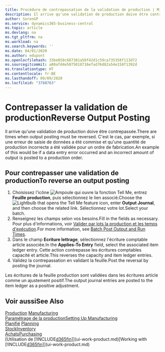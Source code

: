 ```yaml
---
title: Procédure de contrepassation de la validation de production | Microsoft Docs
description: Il arrive qu'une validation de production doive être contrepassée. C'est le cas, par exemple, si une erreur de saisie de données a été commise et qu'une quantité de production incorrecte a été validée pour un ordre de fabrication.
author: SorenGP
ms.service: dynamics365-business-central
ms.topic: article
ms.devlang: na
ms.tgt_pltfrm: na
ms.workload: na
ms.search.keywords: ''
ms.date: 04/01/2020
ms.author: edupont
ms.openlocfilehash: 33be858c687381a50f42d1c59ca735358f113d72
ms.sourcegitcommit: a80afd4e5075018716efad76d82a54e158f1392d
ms.translationtype: HT
ms.contentlocale: fr-BE
ms.lasthandoff: 09/09/2020
ms.locfileid: "3788763"
---
```

# <a name="reverse-output-posting"></a><span data-ttu-id="0c3f9-104">Contrepasser la validation de production</span><span class="sxs-lookup"><span data-stu-id="0c3f9-104">Reverse Output Posting</span></span>
<span data-ttu-id="0c3f9-105">Il arrive qu'une validation de production doive être contrepassée.</span><span class="sxs-lookup"><span data-stu-id="0c3f9-105">There are times when output posting must be reversed.</span></span> <span data-ttu-id="0c3f9-106">C'est le cas, par exemple, si une erreur de saisie de données a été commise et qu'une quantité de production incorrecte a été validée pour un ordre de fabrication.</span><span class="sxs-lookup"><span data-stu-id="0c3f9-106">An example of this would be if a data entry error occurred and an incorrect amount of output is posted to a production order.</span></span>  

## <a name="to-reverse-an-output-posting"></a><span data-ttu-id="0c3f9-107">Pour contrepasser une validation de production</span><span class="sxs-lookup"><span data-stu-id="0c3f9-107">To reverse an output posting</span></span>  
1.  <span data-ttu-id="0c3f9-108">Choisissez l'icône ![Ampoule qui ouvre la fonction Tell Me](media/ui-search/search_small.png "Dites-moi ce que vous voulez faire"), entrez **Feuille production**, puis sélectionnez le lien associé.</span><span class="sxs-lookup"><span data-stu-id="0c3f9-108">Choose the ![Lightbulb that opens the Tell Me feature](media/ui-search/search_small.png "Tell me what you want to do") icon, enter **Output Journal**, and then choose the related link.</span></span> <span data-ttu-id="0c3f9-109">Sélectionnez votre lot.</span><span class="sxs-lookup"><span data-stu-id="0c3f9-109">Select your batch.</span></span>  
2. <span data-ttu-id="0c3f9-110">Renseignez les champs selon vos besoins.</span><span class="sxs-lookup"><span data-stu-id="0c3f9-110">Fill in the fields as necessary.</span></span> <span data-ttu-id="0c3f9-111">Pour plus d'informations, voir [Valider par lots la production et les temps d'exécution](production-how-to-post-output-quantity.md).</span><span class="sxs-lookup"><span data-stu-id="0c3f9-111">For more information, see [Batch Post Output and Run Times](production-how-to-post-output-quantity.md).</span></span>
3.  <span data-ttu-id="0c3f9-112">Dans le champ **Ecriture lettrage**, sélectionnez l'écriture comptable article associée.</span><span class="sxs-lookup"><span data-stu-id="0c3f9-112">In the **Applies-To Entry** field, select the associated item ledger entry.</span></span> <span data-ttu-id="0c3f9-113">Cette action contrepasse les écritures comptables capacité et article.</span><span class="sxs-lookup"><span data-stu-id="0c3f9-113">This reverses the capacity and item ledger entries.</span></span>  
4. <span data-ttu-id="0c3f9-114">Validez la contrepassation en validant la feuille.</span><span class="sxs-lookup"><span data-stu-id="0c3f9-114">Post the reversal by posting the journal.</span></span>  

<span data-ttu-id="0c3f9-115">Les écritures de la feuille production sont validées dans les écritures article comme un ajustement positif.</span><span class="sxs-lookup"><span data-stu-id="0c3f9-115">The output journal entries are posted to the item ledger as a positive adjustment.</span></span>  

## <a name="see-also"></a><span data-ttu-id="0c3f9-116">Voir aussi</span><span class="sxs-lookup"><span data-stu-id="0c3f9-116">See Also</span></span>  
 <span data-ttu-id="0c3f9-117">[Production](production-manage-manufacturing.md)  </span><span class="sxs-lookup"><span data-stu-id="0c3f9-117">[Manufacturing](production-manage-manufacturing.md)  </span></span>  
 [<span data-ttu-id="0c3f9-118">Paramétrage de la production</span><span class="sxs-lookup"><span data-stu-id="0c3f9-118">Setting Up Manufacturing</span></span>](production-configure-production-processes.md)  
 <span data-ttu-id="0c3f9-119">[Planifié](production-planning.md)    </span><span class="sxs-lookup"><span data-stu-id="0c3f9-119">[Planning](production-planning.md)    </span></span>  
 [<span data-ttu-id="0c3f9-120">Stock</span><span class="sxs-lookup"><span data-stu-id="0c3f9-120">Inventory</span></span>](inventory-manage-inventory.md)  
 [<span data-ttu-id="0c3f9-121">Achats</span><span class="sxs-lookup"><span data-stu-id="0c3f9-121">Purchasing</span></span>](purchasing-manage-purchasing.md)  
 <span data-ttu-id="0c3f9-122">[Utilisation de [!INCLUDE[d365fin](includes/d365fin_md.md)]](ui-work-product.md)</span><span class="sxs-lookup"><span data-stu-id="0c3f9-122">[Working with [!INCLUDE[d365fin](includes/d365fin_md.md)]](ui-work-product.md)</span></span>  
